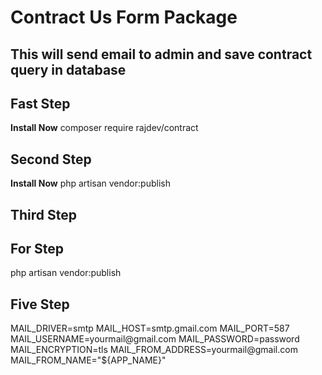 # Contract Us Form Package

## This will send email to admin and save contract query in database

<h2>Fast Step</h2>
<p><b>Install Now</b> composer require rajdev/contract </p>

<h2>Second Step</h2>
<p><b>Install Now</b> php artisan vendor:publish </p>

<h2>Third Step</h2>
<p php artisan migrate </p>

<h2>For Step</h2>
php artisan vendor:publish

<h2>Five Step</h2>
MAIL_DRIVER=smtp
MAIL_HOST=smtp.gmail.com
MAIL_PORT=587
MAIL_USERNAME=yourmail@gmail.com
MAIL_PASSWORD=password
MAIL_ENCRYPTION=tls
MAIL_FROM_ADDRESS=yourmail@gmail.com
MAIL_FROM_NAME="${APP_NAME}"
